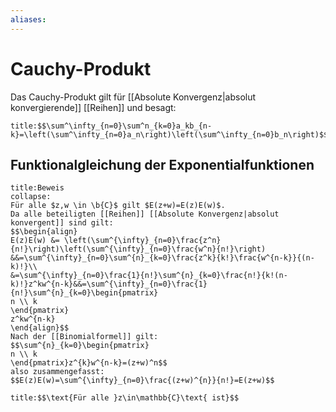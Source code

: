 ```yaml
---
aliases: 
---
```

$\newcommand{\f}[1]{\mathcal{#1}}\newcommand{\F}[1]{\mathfrak{#1}}\newcommand{\b}[1]{\mathbb{#1}}$
# Cauchy-Produkt 
Das Cauchy-Produkt gilt für [[Absolute Konvergenz|absolut konvergierende]] [[Reihen]] und besagt:
```ad-abstract
title:$$\sum^\infty_{n=0}\sum^n_{k=0}a_kb_{n-k}=\left(\sum^\infty_{n=0}a_n\right)\left(\sum^\infty_{n=0}b_n\right)$$
```
## Funktionalgleichung der Exponentialfunktionen
```ad-example
title:Beweis
collapse:
Für alle $z,w \in \b{C}$ gilt $E(z+w)=E(z)E(w)$.
Da alle beteiligten [[Reihen]] [[Absolute Konvergenz|absolut konvergent]] sind gilt:
$$\begin{align}
E(z)E(w) &= \left(\sum^{\infty}_{n=0}\frac{z^n}{n!}\right)\left(\sum^{\infty}_{n=0}\frac{w^n}{n!}\right)
&&=\sum^{\infty}_{n=0}\sum^{n}_{k=0}\frac{z^k}{k!}\frac{w^{n-k}}{(n-k)!}\\
&=\sum^{\infty}_{n=0}\frac{1}{n!}\sum^{n}_{k=0}\frac{n!}{k!(n-k)!}z^kw^{n-k}&&=\sum^{\infty}_{n=0}\frac{1}{n!}\sum^{n}_{k=0}\begin{pmatrix}
n \\ k
\end{pmatrix}
z^kw^{n-k}
\end{align}$$
Nach der [[Binomialformel]] gilt:
$$\sum^{n}_{k=0}\begin{pmatrix}
n \\ k
\end{pmatrix}z^{k}w^{n-k}=(z+w)^n$$
also zusammengefasst:
$$E(z)E(w)=\sum^{\infty}_{n=0}\frac{(z+w)^{n}}{n!}=E(z+w)$$
```

```ad-abstract
title:$$\text{Für alle }z\in\mathbb{C}\text{ ist}$$
